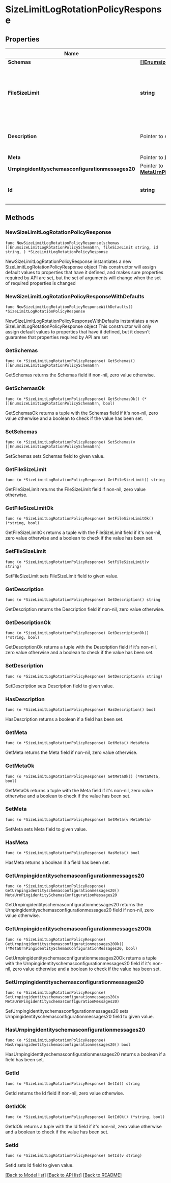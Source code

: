 # SizeLimitLogRotationPolicyResponse

## Properties

Name | Type | Description | Notes
------------ | ------------- | ------------- | -------------
**Schemas** | [**[]EnumsizeLimitLogRotationPolicySchemaUrn**](EnumsizeLimitLogRotationPolicySchemaUrn.md) |  | 
**FileSizeLimit** | **string** | Specifies the maximum size that a log file can reach before it is rotated. | 
**Description** | Pointer to **string** | A description for this Log Rotation Policy | [optional] 
**Meta** | Pointer to [**MetaMeta**](MetaMeta.md) |  | [optional] 
**Urnpingidentityschemasconfigurationmessages20** | Pointer to [**MetaUrnPingidentitySchemasConfigurationMessages20**](MetaUrnPingidentitySchemasConfigurationMessages20.md) |  | [optional] 
**Id** | **string** | Name of the Log Rotation Policy | 

## Methods

### NewSizeLimitLogRotationPolicyResponse

`func NewSizeLimitLogRotationPolicyResponse(schemas []EnumsizeLimitLogRotationPolicySchemaUrn, fileSizeLimit string, id string, ) *SizeLimitLogRotationPolicyResponse`

NewSizeLimitLogRotationPolicyResponse instantiates a new SizeLimitLogRotationPolicyResponse object
This constructor will assign default values to properties that have it defined,
and makes sure properties required by API are set, but the set of arguments
will change when the set of required properties is changed

### NewSizeLimitLogRotationPolicyResponseWithDefaults

`func NewSizeLimitLogRotationPolicyResponseWithDefaults() *SizeLimitLogRotationPolicyResponse`

NewSizeLimitLogRotationPolicyResponseWithDefaults instantiates a new SizeLimitLogRotationPolicyResponse object
This constructor will only assign default values to properties that have it defined,
but it doesn't guarantee that properties required by API are set

### GetSchemas

`func (o *SizeLimitLogRotationPolicyResponse) GetSchemas() []EnumsizeLimitLogRotationPolicySchemaUrn`

GetSchemas returns the Schemas field if non-nil, zero value otherwise.

### GetSchemasOk

`func (o *SizeLimitLogRotationPolicyResponse) GetSchemasOk() (*[]EnumsizeLimitLogRotationPolicySchemaUrn, bool)`

GetSchemasOk returns a tuple with the Schemas field if it's non-nil, zero value otherwise
and a boolean to check if the value has been set.

### SetSchemas

`func (o *SizeLimitLogRotationPolicyResponse) SetSchemas(v []EnumsizeLimitLogRotationPolicySchemaUrn)`

SetSchemas sets Schemas field to given value.


### GetFileSizeLimit

`func (o *SizeLimitLogRotationPolicyResponse) GetFileSizeLimit() string`

GetFileSizeLimit returns the FileSizeLimit field if non-nil, zero value otherwise.

### GetFileSizeLimitOk

`func (o *SizeLimitLogRotationPolicyResponse) GetFileSizeLimitOk() (*string, bool)`

GetFileSizeLimitOk returns a tuple with the FileSizeLimit field if it's non-nil, zero value otherwise
and a boolean to check if the value has been set.

### SetFileSizeLimit

`func (o *SizeLimitLogRotationPolicyResponse) SetFileSizeLimit(v string)`

SetFileSizeLimit sets FileSizeLimit field to given value.


### GetDescription

`func (o *SizeLimitLogRotationPolicyResponse) GetDescription() string`

GetDescription returns the Description field if non-nil, zero value otherwise.

### GetDescriptionOk

`func (o *SizeLimitLogRotationPolicyResponse) GetDescriptionOk() (*string, bool)`

GetDescriptionOk returns a tuple with the Description field if it's non-nil, zero value otherwise
and a boolean to check if the value has been set.

### SetDescription

`func (o *SizeLimitLogRotationPolicyResponse) SetDescription(v string)`

SetDescription sets Description field to given value.

### HasDescription

`func (o *SizeLimitLogRotationPolicyResponse) HasDescription() bool`

HasDescription returns a boolean if a field has been set.

### GetMeta

`func (o *SizeLimitLogRotationPolicyResponse) GetMeta() MetaMeta`

GetMeta returns the Meta field if non-nil, zero value otherwise.

### GetMetaOk

`func (o *SizeLimitLogRotationPolicyResponse) GetMetaOk() (*MetaMeta, bool)`

GetMetaOk returns a tuple with the Meta field if it's non-nil, zero value otherwise
and a boolean to check if the value has been set.

### SetMeta

`func (o *SizeLimitLogRotationPolicyResponse) SetMeta(v MetaMeta)`

SetMeta sets Meta field to given value.

### HasMeta

`func (o *SizeLimitLogRotationPolicyResponse) HasMeta() bool`

HasMeta returns a boolean if a field has been set.

### GetUrnpingidentityschemasconfigurationmessages20

`func (o *SizeLimitLogRotationPolicyResponse) GetUrnpingidentityschemasconfigurationmessages20() MetaUrnPingidentitySchemasConfigurationMessages20`

GetUrnpingidentityschemasconfigurationmessages20 returns the Urnpingidentityschemasconfigurationmessages20 field if non-nil, zero value otherwise.

### GetUrnpingidentityschemasconfigurationmessages20Ok

`func (o *SizeLimitLogRotationPolicyResponse) GetUrnpingidentityschemasconfigurationmessages20Ok() (*MetaUrnPingidentitySchemasConfigurationMessages20, bool)`

GetUrnpingidentityschemasconfigurationmessages20Ok returns a tuple with the Urnpingidentityschemasconfigurationmessages20 field if it's non-nil, zero value otherwise
and a boolean to check if the value has been set.

### SetUrnpingidentityschemasconfigurationmessages20

`func (o *SizeLimitLogRotationPolicyResponse) SetUrnpingidentityschemasconfigurationmessages20(v MetaUrnPingidentitySchemasConfigurationMessages20)`

SetUrnpingidentityschemasconfigurationmessages20 sets Urnpingidentityschemasconfigurationmessages20 field to given value.

### HasUrnpingidentityschemasconfigurationmessages20

`func (o *SizeLimitLogRotationPolicyResponse) HasUrnpingidentityschemasconfigurationmessages20() bool`

HasUrnpingidentityschemasconfigurationmessages20 returns a boolean if a field has been set.

### GetId

`func (o *SizeLimitLogRotationPolicyResponse) GetId() string`

GetId returns the Id field if non-nil, zero value otherwise.

### GetIdOk

`func (o *SizeLimitLogRotationPolicyResponse) GetIdOk() (*string, bool)`

GetIdOk returns a tuple with the Id field if it's non-nil, zero value otherwise
and a boolean to check if the value has been set.

### SetId

`func (o *SizeLimitLogRotationPolicyResponse) SetId(v string)`

SetId sets Id field to given value.



[[Back to Model list]](../README.md#documentation-for-models) [[Back to API list]](../README.md#documentation-for-api-endpoints) [[Back to README]](../README.md)


